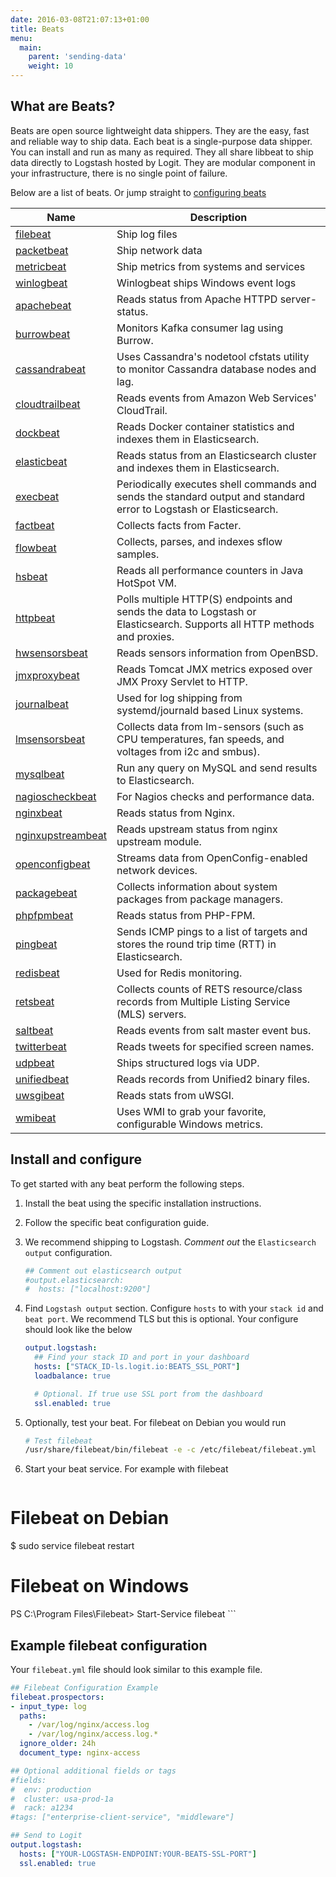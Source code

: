 ```yaml
---
date: 2016-03-08T21:07:13+01:00
title: Beats
menu:
  main:
    parent: 'sending-data'
    weight: 10
---
```


## What are Beats?

Beats are open source lightweight data shippers. They are the easy, fast and reliable way to ship data. Each beat is a single-purpose data shipper. You can install and run as many as required. They all share libbeat to ship data directly to Logstash hosted by Logit. They are modular component in your infrastructure, there is no single point of failure.

Below are a list of beats. Or jump straight to [configuring beats](#install-and-configure)

Name | Description
--- | ---
[filebeat](https://www.elastic.co/products/beats/filebeat) | Ship log files
[packetbeat](https://www.elastic.co/products/beats/packetbeat) | Ship network data
[metricbeat](https://www.elastic.co/products/beats/metricbeat) | Ship metrics from systems and services
[winlogbeat](https://www.elastic.co/products/beats/winlogbeat) | Winlogbeat ships Windows event logs
[apachebeat](https://github.com/radoondas/apachebeat) | Reads status from Apache HTTPD server-status.
[burrowbeat](https://github.com/goomzee/burrowbeat) | Monitors Kafka consumer lag using Burrow.
[cassandrabeat](https://github.com/goomzee/cassandrabeat) | Uses Cassandra's nodetool cfstats utility to monitor Cassandra database nodes and lag.
[cloudtrailbeat](https://github.com/aidan-/cloudtrailbeat) | Reads events from Amazon Web Services' CloudTrail.
[dockbeat](https://github.com/Ingensi/dockbeat) | Reads Docker container statistics and indexes them in Elasticsearch.
[elasticbeat](https://github.com/radoondas/elasticbeat) | Reads status from an Elasticsearch cluster and indexes them in Elasticsearch.
[execbeat](https://github.com/christiangalsterer/execbeat) | Periodically executes shell commands and sends the standard output and standard error to Logstash or Elasticsearch.
[factbeat](https://github.com/jarpy/factbeat) | Collects facts from Facter.
[flowbeat](https://github.com/FStelzer/flowbeat) | Collects, parses, and indexes sflow samples.
[hsbeat](https://github.com/YaSuenag/hsbeat) | Reads all performance counters in Java HotSpot VM.
[httpbeat](https://github.com/christiangalsterer/httpbeat) | Polls multiple HTTP(S) endpoints and sends the data to Logstash or Elasticsearch. Supports all HTTP methods and proxies.
[hwsensorsbeat](https://github.com/jasperla/hwsensorsbeat) | Reads sensors information from OpenBSD.
[jmxproxybeat](https://github.com/radoondas/jmxproxybeat) | Reads Tomcat JMX metrics exposed over JMX Proxy Servlet to HTTP.
[journalbeat](https://github.com/mheese/journalbeat) | Used for log shipping from systemd/journald based Linux systems.
[lmsensorsbeat](https://github.com/eskibars/lmsensorsbeat) | Collects data from lm-sensors (such as CPU temperatures, fan speeds, and voltages from i2c and smbus).
[mysqlbeat](https://github.com/adibendahan/mysqlbeat) | Run any query on MySQL and send results to Elasticsearch.
[nagioscheckbeat](https://github.com/PhaedrusTheGreek/nagioscheckbeat) | For Nagios checks and performance data.
[nginxbeat](https://github.com/mrkschan/nginxbeat) | Reads status from Nginx.
[nginxupstreambeat](https://github.com/2Fast2BCn/nginxupstreambeat) | Reads upstream status from nginx upstream module.
[openconfigbeat](https://github.com/aristanetworks/openconfigbeat) | Streams data from OpenConfig-enabled network devices.
[packagebeat](https://github.com/joehillen/packagebeat) | Collects information about system packages from package managers.
[phpfpmbeat](https://github.com/kozlice/phpfpmbeat) | Reads status from PHP-FPM.
[pingbeat](https://github.com/joshuar/pingbeat) | Sends ICMP pings to a list of targets and stores the round trip time (RTT) in Elasticsearch.
[redisbeat](https://github.com/chrsblck/redisbeat) | Used for Redis monitoring.
[retsbeat](https://github.com/consulthys/retsbeat) | Collects counts of RETS resource/class records from Multiple Listing Service (MLS) servers.
[saltbeat](https://github.com/martinhoefling/saltbeat) | Reads events from salt master event bus.
[twitterbeat](https://github.com/buehler/go-elastic-twitterbeat) | Reads tweets for specified screen names.
[udpbeat](https://github.com/gravitational/udpbeat) | Ships structured logs via UDP.
[unifiedbeat](https://github.com/cleesmith/unifiedbeat) | Reads records from Unified2 binary files.
[uwsgibeat](https://github.com/mrkschan/uwsgibeat) | Reads stats from uWSGI.
[wmibeat](https://github.com/eskibars/wmibeat) | Uses WMI to grab your favorite, configurable Windows metrics.

## Install and configure

To get started with any beat perform the following steps.

1. Install the beat using the specific installation instructions.
1. Follow the specific beat configuration guide.
1. We recommend shipping to Logstash. _Comment out_ the `Elasticsearch output` configuration.

    ```yml
    ## Comment out elasticsearch output
    #output.elasticsearch:
    #  hosts: ["localhost:9200"]
    ```

4. Find `Logstash output` section. Configure `hosts` to with your `stack id` and `beat port`. We recommend TLS but this is optional. Your configure should look like the below

    ```yml
    output.logstash:
      ## Find your stack ID and port in your dashboard
      hosts: ["STACK_ID-ls.logit.io:BEATS_SSL_PORT"]
      loadbalance: true

      # Optional. If true use SSL port from the dashboard
      ssl.enabled: true
    ```

5. Optionally, test your beat. For filebeat on Debian you would run

    ```sh
    # Test filebeat
    /usr/share/filebeat/bin/filebeat -e -c /etc/filebeat/filebeat.yml
    ```

6. Start your beat service. For example with filebeat

    ```sh
# Filebeat on Debian
$ sudo service filebeat restart
# Filebeat on Windows
PS C:\Program Files\Filebeat> Start-Service filebeat
    ```

## Example filebeat configuration

Your `filebeat.yml` file should look similar to this example file.

```yml
## Filebeat Configuration Example
filebeat.prospectors:
- input_type: log
  paths:
    - /var/log/nginx/access.log
    - /var/log/nginx/access.log.*
  ignore_older: 24h
  document_type: nginx-access

## Optional additional fields or tags
#fields:
#  env: production
#  cluster: usa-prod-1a
#  rack: a1234
#tags: ["enterprise-client-service", "middleware"]

## Send to Logit
output.logstash:
  hosts: ["YOUR-LOGSTASH-ENDPOINT:YOUR-BEATS-SSL-PORT"]
  ssl.enabled: true
```
